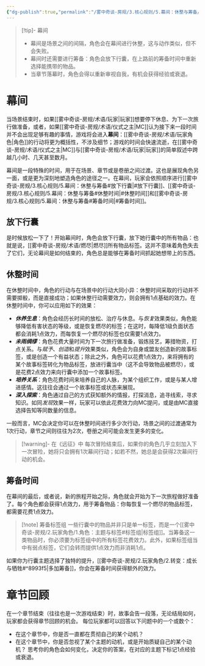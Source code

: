 ```yaml
---
{"dg-publish":true,"permalink":"/雾中奇谈-房规/3.核心规则/5.幕间：休整与筹备/"}
---
```


>[!tip]- 幕间
>- 幕间是场景之间的间隔，角色会在幕间进行休整，这与动作类似，但不会失败。
>- 幕间时还需要进行筹备：角色会放下行囊，在上路前的筹备时间中重新选择能携带的物品。
>- 当章节落幕时，角色会得以重新审视自我，有机会获得经验或衰退。
# 幕间
当场景结束时，如果[[雾中奇谈-房规/术语/玩家\|玩家]]想要停下休息、为下一次旅行做准备，或者，如果[[雾中奇谈-房规/术语/仪式之主\|MC]]认为接下来一段时间并不会出现足够有趣的事情，游戏将会进入**幕间**：[[雾中奇谈-房规/术语/玩家角色\|角色]]的行动将更为概括性，不涉及细节；游戏的时间会快速流逝，在[[雾中奇谈-房规/术语/仪式之主\|MC]]与[[雾中奇谈-房规/术语/玩家\|玩家]]的简单叙述中跨越几小时、几天甚至数月。

幕间是一段特殊的时间，用于在场景、章节或是卷册之间过渡。这也是展现角色另一面，或是更为深刻地塑造角色的途径之一。在幕间，玩家会依照顺序进行[[雾中奇谈-房规/3.核心规则/5.幕间：休整与筹备#放下行囊\|#放下行囊]]、[[雾中奇谈-房规/3.核心规则/5.幕间：休整与筹备#休整时间\|#休整时间]]和[[雾中奇谈-房规/3.核心规则/5.幕间：休整与筹备#筹备时间\|#筹备时间]]。
## 放下行囊
是时候放松一下了！开始幕间时，角色会放下行囊，放下她行囊中的所有物品：也就是说，[[雾中奇谈-房规/术语/燃尽\|燃尽]]所有物品标签。这并不意味着角色失去了它们，无论幕间是如何结束的，角色总是能够在筹备时间抓起她想带上的东西。

## 休整时间
在休整时间中，角色的行动与在场景中的行动大同小异：休整时间采取的行动并不需要掷骰，而是直接成功；如果休整行动需要效力，则会拥有1点基础的效力。在休整时间中，你可以应用如下的效果：
- ***休养生息***：角色会经历长时间的放松、治疗与休息。与*恢复*效果类似，角色能够降低有害状态的等级，或是恢复燃尽的标签；在这时，每降低1级负面状态都会消耗1点效力，而每恢复一个燃尽的标签也仅需要1点效力。
- ***未雨绸缪***：角色花费大量时间为下一次旅行做准备，锻炼技艺，筹措物资，打点关系。与*赋予*、*创造*和*提升*效果类似，角色会为自身或盟友创造新的故事标签，或是创造一个有益状态；除此之外，角色可以花费1点效力，来将拥有的某个故事标签转化为物品标签，放进行囊当中（这不会导致物品被燃尽），或是花费2点效力来向行囊中添加一个故事标签。
- ***培养关系***：角色花费时间来培养自己的人脉，为某个组织工作，或是与某人增进感情。这往往会通过一个故事标签或状态来展现。
- ***深入探索***：角色通过自己的方式获知额外的情报，打探消息，追寻线索，寻求知识。如同*发现*效果一样，玩家可以依此花费效力向MC提问，或是由MC直接选择告知等同数量的信息。

一般而言，MC会决定你可以在休整时间进行多少次行动，场景之间的过渡通常为1次行动，章节之间则往往为2次，卷册之间可能会发生更多的变化。
>[!warning]- 在《远征》中
>每次冒险结束后，如果你的角色几乎立刻加入下一次冒险，她将只会拥有1次幕间行动；如若不然，她总是会获得2次幕间行动的机会。
## 筹备时间
在幕间的最后，或者说，新的旅程开始之际，角色就会开始为下一次旅程做好准备了。每个角色都会获得1点效力，用于筹备物品：你每恢复一个燃尽的物品标签，都需要花费1点效力。
> [!note] 筹备标签组
> 一些行囊中的物品并非只是单一标签，而是一个[[雾中奇谈-房规/2.玩家角色/1.角色：主题与标签#标签组\|标签组]]。当筹备这一类物品时，你必须要为标签组中的所有标签花费效力。此外，如果标签组当中有弱点标签，它们会转而提供1点效力而非消耗1点。

如果你为行囊主题选择了独特的提升，[[雾中奇谈-房规/2.玩家角色/2.转变：成长与牺牲#^8993f5\|多加筹备]]，你会在筹备时间获得额外的效力。

# 章节回顾
在一个章节结束（往往也是一次游戏结束）时，故事会告一段落，无论结局如何，玩家都会获得章节回顾的机会。
每位玩家都可以回答以下问题中的一个或数个：
- 在这个章节中，你是否一直都在贯彻自己的某个动机？
- 在这个章节中，你是否忽视了某个主题的动机，或是开始质疑自己的某个动机？
思考你的角色会如何变化，决定你的答案，在对应的主题下标记1点经验或衰退。